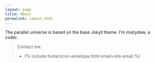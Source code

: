 ```yaml
---
layout: page
title: About
permalink: /about.html
---
```


The parallel universe is based on the base Jekyll theme.
I'm mistydew, a coder.

> Contact me:
> * {% include footer/icon-envelope.html email=site.email %}
